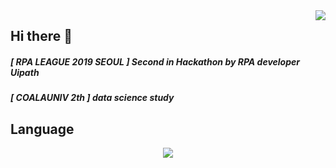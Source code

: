 <div align="right">
<img src="https://komarev.com/ghpvc/?username=linho1150&&style=flat-square" align="right" />
</div>

## Hi there 👋
##### [ RPA LEAGUE 2019 SEOUL ] _Second in Hackathon by RPA developer Uipath_
##### [ COALAUNIV 2th ] _data science study_


## Language
<div align="center">
  <img src="https://github-readme-stats.vercel.app/api/top-langs/?username=Linho1150&layout=compact" align="center"/>
</div>
